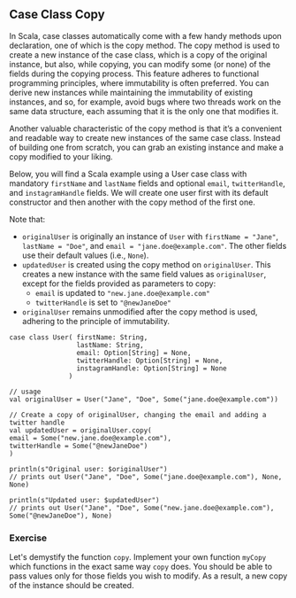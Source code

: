 ## Case Class Copy

In Scala, case classes automatically come with a few handy methods upon declaration, one of which is the copy method. 
The copy method is used to create a new instance of the case class, which is a copy of the original instance, but also, 
while copying, you can modify some (or none) of the fields during the copying process. 
This feature adheres to functional programming principles, where immutability is often preferred. 
You can derive new instances while maintaining the immutability of existing instances, and so, for example, 
avoid bugs where two threads work on the same data structure, each assuming that it is the only one that modifies it.

Another valuable characteristic of the copy method is that it’s a convenient and readable way to create new instances of the same case class. 
Instead of building one from scratch, you can grab an existing instance and make a copy modified to your liking.

Below, you will find a Scala example using a User case class with mandatory `firstName` and `lastName` fields and optional 
`email`, `twitterHandle`, and `instagramHandle` fields. 
We will create one user first with its default constructor and then another with the copy method of the first one. 

Note that:

* `originalUser` is originally an instance of `User` with `firstName = "Jane"`, `lastName = "Doe"`, and `email = "jane.doe@example.com"`. 
  The other fields use their default values (i.e., `None`).
* `updatedUser` is created using the copy method on `originalUser`. 
  This creates a new instance with the same field values as `originalUser`, except for the fields provided as parameters to copy:
   * `email` is updated to `"new.jane.doe@example.com"`
   * `twitterHandle` is set to `"@newJaneDoe"`
* `originalUser` remains unmodified after the copy method is used, adhering to the principle of immutability.

``` 
case class User( firstName: String,
                 lastName: String,
                 email: Option[String] = None,
                 twitterHandle: Option[String] = None,
                 instagramHandle: Option[String] = None
               )

// usage
val originalUser = User("Jane", "Doe", Some("jane.doe@example.com"))

// Create a copy of originalUser, changing the email and adding a twitter handle
val updatedUser = originalUser.copy(
email = Some("new.jane.doe@example.com"),
twitterHandle = Some("@newJaneDoe")
)

println(s"Original user: $originalUser")
// prints out User("Jane", "Doe", Some("jane.doe@example.com"), None, None)

println(s"Updated user: $updatedUser")
// prints out User("Jane", "Doe", Some("new.jane.doe@example.com"), Some("@newJaneDoe"), None)
```

### Exercise 

Let's demystify the function `copy`. 
Implement your own function `myCopy` which functions in the exact same way `copy` does. 
You should be able to pass values only for those fields you wish to modify. 
As a result, a new copy of the instance should be created. 